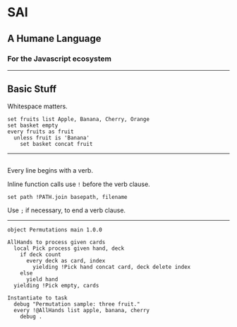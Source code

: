 # SAI
## A Humane Language
### For the Javascript ecosystem

---

## Basic Stuff 

Whitespace matters.

    set fruits list Apple, Banana, Cherry, Orange
    set basket empty
    every fruits as fruit
      unless fruit is 'Banana'
        set basket concat fruit
        
---

## 
Every line begins with a verb.

    
    

Inline function calls use `!` before the verb clause.

    set path !PATH.join basepath, filename

Use `;` if necessary, to end a verb clause.

    



---

````
object Permutations main 1.0.0

AllHands to process given cards
  local Pick process given hand, deck
    if deck count
      every deck as card, index
        yielding !Pick hand concat card, deck delete index
    else
      yield hand
  yielding !Pick empty, cards

Instantiate to task
  debug "Permutation sample: three fruit."
  every !@AllHands list apple, banana, cherry
    debug .
````

